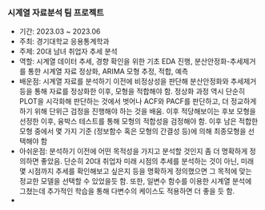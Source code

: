 ### 시계열 자료분석 팀 프로젝트

- 기간: 2023.03 ~ 2023.06
- 주최: 경기대학교 응용통계학과
- 주제: 20대 남녀 취업자 추세 분석
- 역할: 시계열 데이터 추세, 경향 확인을 위한 기초 EDA 진행, 분산안정화-추세제거를 통한 시계열 자료 정상화, ARIMA 모형 추정, 적합, 예측 
- 배운점: 시계열 자료를 분석하기 이전에 비정상성을 판단해 분산안정화와 추세제거 등을 통해 자료를 정상화한 이후, 모형을 적합해야 함. 정상화 과정 역시 단순히 PLOT을 시각화해 판단하는 것에서 벗어나 ACF와 PACF를 판단하고, 더 정교하게 하기 위해 단위근 검정을 진행해야 하는 것을 배움. 이후 적당해보이는 후보 모형을 선정한 이후, 융박스 테스트를 통해 모형의 적합성을 검정해야 함. 이후 남은 적합한 모형 중에서 몇 가지 기준 (정보함수 혹은 모형의 간결성 등)에 의해 최종모형을 선택해야 함 
- 아쉬운점: 분석하기 이전에 어떤 목적성을 가지고 분석할 것인지 좀 더 명확하게 정의하면 좋았음. 단순히 20대 취업자 미래 시점의 추세를 분석하는 것이 아닌, 미래 몇 시점까지 추세를 확인해보고 싶은지 등을 명확하게 정의했으면 그 목적에 맞는 정교한 모델을 선택할 수 있었을듯 함. 또한, 일변수 함수를 이용한 시계열 분석에 그쳤는데 추가적인 학습을 통해 다변수의 케이스도 적용하면 더 좋을 듯 함.
- 
